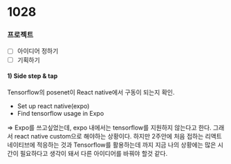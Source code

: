 # 1028
### 프로젝트
- [ ] 아이디어 정하기
- [ ] 기획하기

#### 1) Side step & tap
Tensorflow의 posenet이 React native에서 구동이 되는지 확인.
- Set up react native(expo)
- Find tensorflow usage in Expo

=> Expo를 쓰고싶었는데, expo 내에서는 tensorflow를 지원하지 않는다고 한다. 그래서 react native custom으로 해야하는 상황이다. 하지만 2주안에 처음 접하는 리액트 네이티브에 적응하는 것과 Tensorflow를 활용하는데 까지 지금 나의 상황에는 많은 시간이 필요하다고 생각이 돼서 다른 아이디어를 바꿔야 할것 같다.